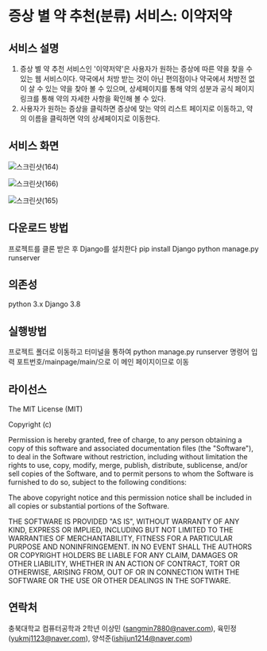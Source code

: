 # 증상 별 약 추천(분류) 서비스: 이약저약
## 서비스 설명
1. 증상 별 약 추천 서비스인 '이약저약'은 사용자가 원하는 증상에 따른 약을 찾을 수 있는 웹 서비스이다.
약국에서 처방 받는 것이 아닌 편의점이나 약국에서 처방전 없이 살 수 있는 약을 찾아 볼 수 있으며,
상세페이지를 통해 약의 성분과 공식 페이지 링크를 통해 약의 자세한 사항을 확인해 볼 수 있다.
2. 사용자가 원하는 증상을 클릭하면 증상에 맞는 약의 리스트 페이지로 이동하고, 약의 이름을 클릭하면
약의 상세페이지로 이동한다. 
## 서비스 화면

![스크린샷(164)](https://user-images.githubusercontent.com/52125133/172008513-3679f31d-705e-4b4a-8309-e5cdb4b9a4af.png)

![스크린샷(166)](https://user-images.githubusercontent.com/52125133/172008514-bf6a80f0-29b7-48e1-be3e-2af36ef4e2c9.png)

![스크린샷(165)](https://user-images.githubusercontent.com/52125133/172008555-69d5d2c5-690f-40bf-befb-ece746be1e1e.png)



다운로드 방법
---
프로젝트를 클론 받은 후 Django를 설치한다
pip install Django
python manage.py runserver


의존성
---
python 3.x
Django 3.8

실행방법
---
프로젝트 폴더로 이동하고 터미널을 통하여 python manage.py runserver 명령어 입력
포트번호/mainpage/main/으로 이 메인 페이지이므로 이동

라이선스
---
The MIT License (MIT)

Copyright (c) <year> <copyright holders>

Permission is hereby granted, free of charge, to any person obtaining a copy of this software and associated documentation files (the "Software"), to deal in the Software without restriction, including without limitation the rights to use, copy, modify, merge, publish, distribute, sublicense, and/or sell copies of the Software, and to permit persons to whom the Software is furnished to do so, subject to the following conditions:

The above copyright notice and this permission notice shall be included in all copies or substantial portions of the Software.

THE SOFTWARE IS PROVIDED "AS IS", WITHOUT WARRANTY OF ANY KIND, EXPRESS OR IMPLIED, INCLUDING BUT NOT LIMITED TO THE WARRANTIES OF MERCHANTABILITY, FITNESS FOR A PARTICULAR PURPOSE AND NONINFRINGEMENT. IN NO EVENT SHALL THE AUTHORS OR COPYRIGHT HOLDERS BE LIABLE FOR ANY CLAIM, DAMAGES OR OTHER LIABILITY, WHETHER IN AN ACTION OF CONTRACT, TORT OR OTHERWISE, ARISING FROM, OUT OF OR IN CONNECTION WITH THE SOFTWARE OR THE USE OR OTHER DEALINGS IN THE SOFTWARE.
  
연락처
---
충북대학교 컴퓨터공학과 2학년 이상민 (sangmin7880@naver.com), 육민정(yukmj1123@naver.com), 양석준(ishijun1214@naver.com)
